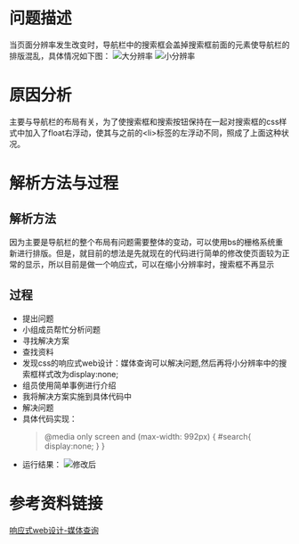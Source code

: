 # 问题描述
当页面分辨率发生改变时，导航栏中的搜索框会盖掉搜索框前面的元素使导航栏的排版混乱，具体情况如下图：
![大分辨率](http://m.qpic.cn/psb?/V1116Zh04F3Nl8/5pp*uuE*DOmeMx1rcHs66aaQT16FiyXikb9x.K.SsuQ!/b/dFIBAAAAAAAA&bo=fwdmAAAAAAADBzw!&rf=viewer_4)
![小分辨率](http://a2.qpic.cn/psb?/V1116Zh04F3Nl8/edAlXjlQNTpISroaYYX*xlaQqHmShRdAA2AYa4t5oMs!/b/dEkBAAAAAAAA&ek=1&kp=1&pt=0&bo=jgKcAAAAAAADFyI!&tl=1&vuin=709408675&tm=1541073600&sce=60-4-3&rf=viewer_4)
# 原因分析
主要与导航栏的布局有关，为了使搜索框和搜索按钮保持在一起对搜索框的css样式中加入了float右浮动，使其与之前的\<li\>标签的左浮动不同，照成了上面这种状况。
# 解析方法与过程
## 解析方法
因为主要是导航栏的整个布局有问题需要整体的变动，可以使用bs的栅格系统重新进行排版。但是，就目前的想法是先就现在的代码进行简单的修改使页面较为正常的显示，所以目前是做一个响应式，可以在缩小分辨率时，搜索框不再显示
## 过程
* 提出问题
* 小组成员帮忙分析问题
* 寻找解决方案
* 查找资料
* 发现css的响应式web设计：媒体查询可以解决问题,然后再将小分辨率中的搜索框样式改为display:none;
* 组员使用简单事例进行介绍
* 我将解决方案实施到具体代码中
* 解决问题
* 具体代码实现：
  >@media only screen and (max-width: 992px) {
    #search{
      display:none;
      }
  }
* 运行结果：
![修改后](http://a4.qpic.cn/psb?/V1116Zh04F3Nl8/3BRadvBJrJli0JuVm9jbbZhEMu*6J.3wTFeeG4u2ZNg!/c/dDcBAAAAAAAA&ek=1&kp=1&pt=0&bo=xgKBAAAAAAADF3c!&tl=1&vuin=709408675&tm=1541077200&sce=60-2-2&rf=0-0)
# 参考资料链接
[响应式web设计-媒体查询](http://www.runoob.com/css/css-rwd-mediaqueries.html)

